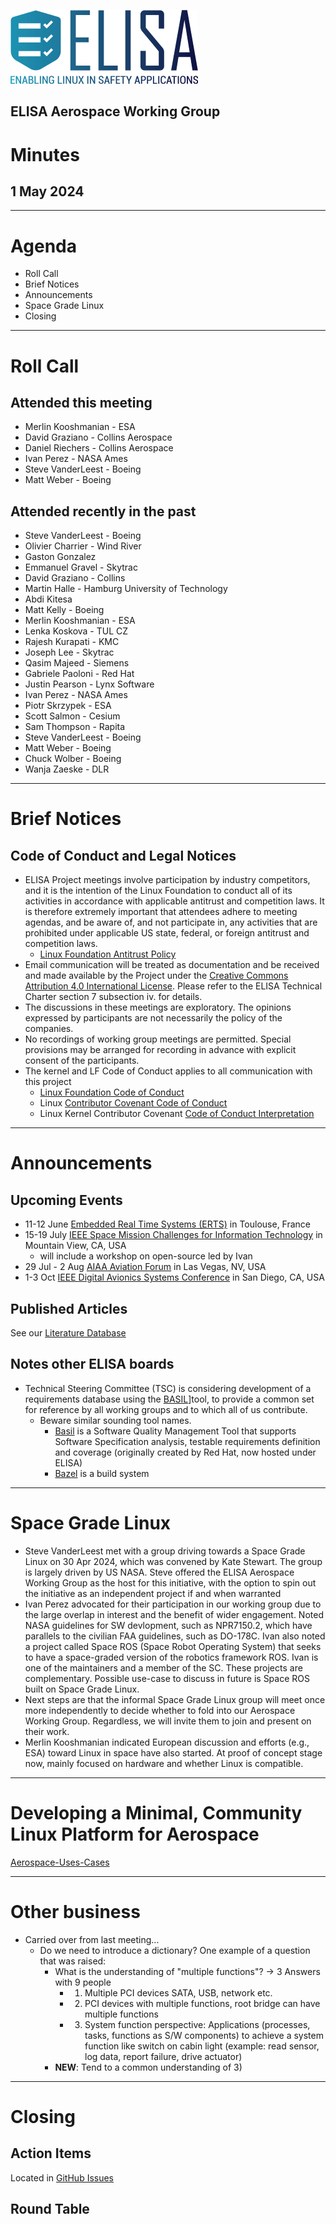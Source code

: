 
![logo](logo_elisa_small.png )

## ELISA Aerospace Working Group

# Minutes

## 1 May 2024

---

# Agenda

- Roll Call
- Brief Notices
- Announcements
- Space Grade Linux
- Closing

---

# Roll Call

## Attended this meeting

- Merlin Kooshmanian - ESA
- David Graziano - Collins Aerospace
- Daniel Riechers - Collins Aerospace
- Ivan Perez - NASA Ames
- Steve VanderLeest - Boeing
- Matt Weber - Boeing


## Attended recently in the past

- Steve VanderLeest - Boeing
- Olivier Charrier - Wind River
- Gaston Gonzalez
- Emmanuel Gravel - Skytrac
- David Graziano - Collins
- Martin Halle - Hamburg University of Technology
- Abdi Kitesa
- Matt Kelly - Boeing
- Merlin Kooshmanian - ESA
- Lenka Koskova - TUL CZ
- Rajesh Kurapati - KMC
- Joseph Lee - Skytrac
- Qasim Majeed - Siemens
- Gabriele Paoloni - Red Hat
- Justin Pearson - Lynx Software
- Ivan Perez - NASA Ames
- Piotr Skrzypek - ESA
- Scott Salmon - Cesium
- Sam Thompson - Rapita
- Steve VanderLeest - Boeing
- Matt Weber - Boeing
- Chuck Wolber - Boeing
- Wanja Zaeske - DLR

---

# Brief Notices

## Code of Conduct and Legal Notices

- ELISA Project meetings involve participation by industry competitors, and it is the intention of the Linux Foundation to conduct all of its activities in accordance with applicable antitrust and competition laws. It is therefore extremely important that attendees adhere to meeting agendas, and be aware of, and not participate in, any activities that are prohibited under applicable US state, federal, or foreign antitrust and competition laws.
  - [Linux Foundation Antitrust Policy](http://www.linuxfoundation.org/antitrust-policy)
- Email communication will be treated as documentation and be received and made available by the Project under the [Creative Commons Attribution 4.0 International License](http://creativecommons.org/licenses/by/4.0). Please refer to the ELISA Technical Charter section 7 subsection iv. for details.
- The discussions in these meetings are exploratory. The opinions expressed by participants are not necessarily the policy of the companies.
- No recordings of working group meetings are permitted. Special provisions may be arranged for recording in advance with explicit consent of the participants.
- The kernel and LF Code of Conduct applies to all communication with this project
  - [Linux Foundation Code of Conduct](https://www.linuxfoundation.org/code-of-conduct/)
  - Linux [Contributor Covenant Code of Conduct](https://git.kernel.org/pub/scm/linux/kernel/git/torvalds/linux.git/tree/Documentation/process/code-of-conduct.rst)
  - Linux Kernel Contributor Covenant [Code of Conduct Interpretation](https://git.kernel.org/pub/scm/linux/kernel/git/torvalds/linux.git/tree/Documentation/process/code-of-conduct-interpretation.rst)


---

# Announcements

## Upcoming Events

- 11-12 June [Embedded Real Time Systems (ERTS)](https://www.erts2024.org/) in Toulouse, France
- 15-19 July [IEEE Space Mission Challenges for Information Technology](https://smcit-scc.space) in Mountain View, CA, USA
  - will include a workshop on open-source led by Ivan
- 29 Jul - 2 Aug [AIAA Aviation Forum](https://www.aiaa.org/aviation/presentations-papers/call-for-papers) in Las Vegas, NV, USA
- 1-3 Oct [IEEE Digital Avionics Systems Conference](http://dasconline.org/) in San Diego, CA, USA

## Published Articles

See our [Literature Database](../literature-database/literature.bib)

## Notes other ELISA boards

- Technical Steering Committee (TSC) is considering development of a requirements database using the [BASIL](https://github.com/elisa-tech/BASIL)]tool, to provide a common set for reference by all working groups and to which all of us contribute.
  - Beware similar sounding tool names. 
    - [Basil](https://github.com/elisa-tech/BASIL) is a Software Quality Management Tool that supports Software Specification analysis, testable requirements definition and coverage (originally created by Red Hat, now hosted under ELISA)
    - [Bazel](https://bazel.build/) is a build system  

---
# Space Grade Linux

- Steve VanderLeest met with a group driving towards a Space Grade Linux on 30 Apr 2024, which was convened by Kate Stewart. The group is largely driven by US NASA. Steve offered the ELISA Aerospace Working Group as the host for this initiative, with the option to spin out the initiative as an independent project if and when warranted
- Ivan Perez advocated for their participation in our working group due to the large overlap in interest and the benefit of wider engagement. Noted NASA guidelines for SW devlopment, such as  NPR7150.2, which have parallels to the civilian FAA guidelines, such as DO-178C. Ivan also noted a project called Space ROS (Space Robot Operating System) that seeks to have a space-graded version of the robotics framework ROS. Ivan is one of the maintainers and a member of the SC. These projects are complementary.  Possible use-case to discuss in future is Space ROS built on Space Grade Linux.
- Next steps are that the informal Space Grade Linux group will meet once more independently to decide whether to fold into our Aerospace Working Group.  Regardless, we will invite them to join and present on their work.
- Merlin Kooshmanian indicated European discussion and efforts (e.g., ESA) toward Linux in space have also started. At proof of concept stage now, mainly focused on hardware and whether Linux is compatible.


---

# Developing a Minimal, Community Linux Platform for Aerospace

[Aerospace-Uses-Cases](../Aerospace-Uses-Cases.md)

---

# Other business

- Carried over from last meeting...
  - Do we need to introduce a dictionary? One example of a question that was raised:
    - What is the understanding of "multiple functions"? -> 3 Answers with 9 people
      - 1) Multiple PCI devices SATA, USB, network etc.
      - 2) PCI devices with multiple functions, root bridge can have multiple functions
      - 3) System function perspective: Applications (processes, tasks, functions as S/W components) to achieve a system function like switch on cabin light (example: read sensor, log data, report failure, drive actuator)
	- **NEW**: Tend to a common understanding of 3)

---

# Closing

## Action Items

Located in [GitHub Issues](https://github.com/elisa-tech/wg-aerospace/issues)

## Round Table



